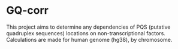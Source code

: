 # GQ-corr

This project aims to determine any dependencies of PQS (putative quadruplex sequences) locations on non-transcriptional factors. Calculations are made for human genome (hg38), by chromosome.
